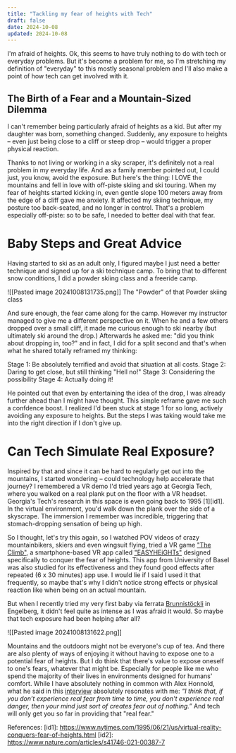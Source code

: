 ```yaml
---
title: "Tackling my fear of heights with Tech"
draft: false
date: 2024-10-08
updated: 2024-10-08
---
```


I'm afraid of heights. Ok, this seems to have truly nothing to do with tech or everyday problems. But it's become a problem for me, so I'm stretching my definition of "everyday" to this mostly seasonal problem and I'll also make a point of how tech can get involved with it. 

## The Birth of a Fear and a Mountain-Sized Dilemma
I can't remember being particularly afraid of heights as a kid. But after my daughter was born, something changed. Suddenly, any exposure to heights – even just being close to a cliff or steep drop – would trigger a proper physical reaction.

Thanks to not living or working in a sky scraper, it's definitely not a real problem in my everyday life. And as a family member pointed out, I could just, you know, avoid the exposure. But here's the thing: I LOVE the mountains and fell in love with off-piste skiing and ski touring. When my fear of heights started kicking in, even gentle slope 100 meters away from the edge of a cliff gave me anxiety. It affected my skiing technique, my posture too back-seated, and no longer in control. That's a problem especially off-piste: so to be safe, I needed to better deal with that fear.

# Baby Steps and Great Advice 
Having started to ski as an adult only, I figured maybe I just need a better technique and signed up for a ski technique camp. To bring that to different snow conditions, I did a powder skiing class and a freeride camp. 

![[Pasted image 20241008131735.png]]
The "Powder" of that Powder skiing class

And sure enough, the fear came along for the camp. However my instructor managed to give me a different perspective on it. When he and a few others dropped over a small cliff, it made me curious enough to ski nearby (but ultimately ski around the drop.) Afterwards he asked me: "did you think about dropping in, too?" and in fact, I did for a split second and that's when what he shared totally reframed my thinking: 

Stage 1: Be absolutely terrified and avoid that situation at all costs.
Stage 2: Daring to get close, but still thinking "Hell no!"
Stage 3: Considering the possibility
Stage 4: Actually doing it!

He pointed out that even by entertaining the idea of the drop, I was already further ahead than I might have thought. This simple reframe gave me such a confdence boost. I realized I'd been stuck at stage 1 for so long, actively avoiding any exposure to heights. But the steps I was taking would take me into the right direction if I don't give up.  

# Can Tech Simulate Real Exposure? 
Inspired by that and since it can be hard to regularly get out into the mountains, I started wondering – could technology help accelerate that journey?  I remembered a VR demo I'd tried years ago at Georgia Tech, where you walked on a real plank put on the floor with a VR headset. Georgia's Tech's research in this space is even going back to 1995 [1][id1]. In the virtual environment, you'd walk down the plank over the side of a skyscrape. The immersion I remember was incredible, triggering that stomach-dropping sensation of being up high. 

So I thought, let's try this again, so I watched POV videos of crazy mountainbikers, skiers and even wingsuit flying, tried a VR game ["The Climb"](https://www.theclimbgame.com/), a smartphone-based VR app called ["EASYHEiGHTs"](https://mcn.unibas.ch/de/publications/mobile-apps/easyheights/) designed specifically to conquer the fear of heights. This app from University of Basel was also studied for its effectiveness and they found good effects after repeated (6 x 30 minutes) app use. I would lie if I said I used it that frequently, so maybe that's why I didn't notice strong effects or physical reaction like when being on an actual mountain. 

But when I recently tried my very first baby via ferrata [Brunnistöckli](https://youtu.be/__Ux2TUIQoE) in Engelberg, it didn't feel quite as intense as I was afraid it would. So maybe that tech exposure had been helping after all?

![[Pasted image 20241008131622.png]]

Mountains and the outdoors might not be everyone's cup of tea. And there are also plenty of ways of enjoying it without having to expose one to a potential fear of heights. But I do think that there's value to expose oneself to one's fears, whatever that might be. Especially for people like me who spend the majority of their lives in  environments designed for humans' comfort. While I have absolutely nothing in common with Alex Honnold, what he said in this [interview](https://www.youtube.com/watch?v=wIwoU7-Czp4&ab_channel=HighPerformance) absolutely resonates with me:  *“I think that, if you don’t experience real fear from time to time, you don't experience real danger, then your mind just sort of creates fear out of nothing.”* And tech will only get you so far in providing that "real fear."

References:
[id1]: https://www.nytimes.com/1995/06/21/us/virtual-reality-conquers-fear-of-heights.html
[id2]: https://www.nature.com/articles/s41746-021-00387-7



